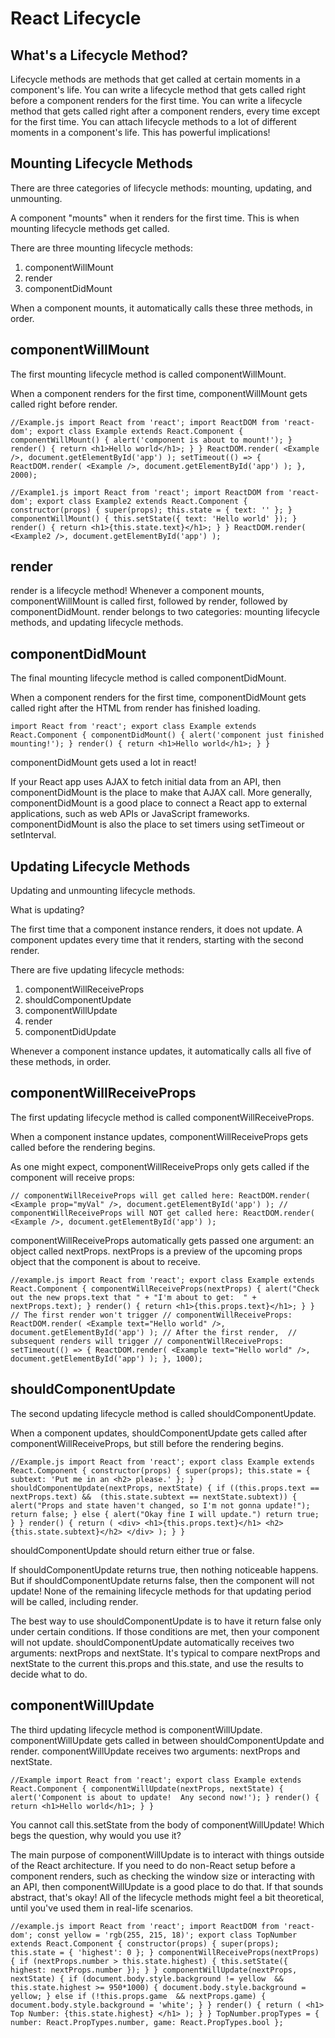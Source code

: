 # React Lifecycle

## What's a Lifecycle Method?
Lifecycle methods are methods that get called at certain moments in a component's life. You can write a lifecycle method that gets called right before a component renders for the first time. You can write a lifecycle method that gets called right after a component renders, every time except for the first time. You can attach lifecycle methods to a lot of different moments in a component's life. This has powerful implications!


## Mounting Lifecycle Methods
There are three categories of lifecycle methods: mounting, updating, and unmounting. 

A component "mounts" when it renders for the first time. This is when mounting lifecycle methods get called.

There are three mounting lifecycle methods:

1. componentWillMount
2. render
3. componentDidMount

When a component mounts, it automatically calls these three methods, in order.


## componentWillMount
The first mounting lifecycle method is called componentWillMount.

When a component renders for the first time, componentWillMount gets called right before render.

`//Example.js
import React from 'react';
import ReactDOM from 'react-dom';
export class Example extends React.Component {
  componentWillMount() {
    alert('component is about to mount!');
  }
  render() {
    return <h1>Hello world</h1>;
  }
}
ReactDOM.render(
  <Example />,
  document.getElementById('app')
);
setTimeout(() => {
  ReactDOM.render(
    <Example />,
    document.getElementById('app')
  );
}, 2000);`


`//Example1.js
import React from 'react';
import ReactDOM from 'react-dom';
export class Example2 extends React.Component {
  constructor(props) {
    super(props);
    this.state = { text: '' };
  }
  componentWillMount() {
    this.setState({ text: 'Hello world' });
  }
  render() {
    return <h1>{this.state.text}</h1>;
  }
}
ReactDOM.render(
  <Example2 />,
  document.getElementById('app')
);`


## render
render is a lifecycle method! Whenever a component mounts, componentWillMount is called first, followed by render, followed by componentDidMount. render belongs to two categories: mounting lifecycle methods, and updating lifecycle methods. 


## componentDidMount
The final mounting lifecycle method is called componentDidMount.

When a component renders for the first time, componentDidMount gets called right after the HTML from render has finished loading. 

`import React from 'react';
export class Example extends React.Component {
  componentDidMount() {
    alert('component just finished mounting!');
  }
  render() {
    return <h1>Hello world</h1>;
  }
}`

componentDidMount gets used a lot in react!

If your React app uses AJAX to fetch initial data from an API, then componentDidMount is the place to make that AJAX call. More generally, componentDidMount is a good place to connect a React app to external applications, such as web APIs or JavaScript frameworks. componentDidMount is also the place to set timers using setTimeout or setInterval.


## Updating Lifecycle Methods
Updating and unmounting lifecycle methods. 

What is updating?

The first time that a component instance renders, it does not update. A component updates every time that it renders, starting with the second render.

There are five updating lifecycle methods:

1. componentWillReceiveProps
2. shouldComponentUpdate
3. componentWillUpdate
4. render
5. componentDidUpdate

Whenever a component instance updates, it automatically calls all five of these methods, in order.


## componentWillReceiveProps
The first updating lifecycle method is called componentWillReceiveProps.

When a component instance updates, componentWillReceiveProps gets called before the rendering begins.

As one might expect, componentWillReceiveProps only gets called if the component will receive props:

`// componentWillReceiveProps will get called here:
ReactDOM.render(
  <Example prop="myVal" />,
  document.getElementById('app')
);
// componentWillReceiveProps will NOT get called here:
ReactDOM.render(
  <Example />,
  document.getElementById('app')
);`


componentWillReceiveProps automatically gets passed one argument: an object called nextProps. nextProps is a preview of the upcoming props object that the component is about to receive.

`//example.js
import React from 'react';
export class Example extends React.Component {
  componentWillReceiveProps(nextProps) {
    alert("Check out the new props.text that "
      + "I'm about to get:  " + nextProps.text);
  }
  render() {
    return <h1>{this.props.text}</h1>;
  }
}
// The first render won't trigger
// componentWillReceiveProps:
ReactDOM.render(
  <Example text="Hello world" />,
  document.getElementById('app')
);
// After the first render, 
// subsequent renders will trigger
// componentWillReceiveProps:
setTimeout(() => {
  ReactDOM.render(
    <Example text="Hello world" />,
    document.getElementById('app')
  );
}, 1000);`


## shouldComponentUpdate
The second updating lifecycle method is called shouldComponentUpdate.

When a component updates, shouldComponentUpdate gets called after componentWillReceiveProps, but still before the rendering begins. 

`//Example.js
import React from 'react';
export class Example extends React.Component {
  constructor(props) {
    super(props);
    this.state = { subtext: 'Put me in an <h2> please.' };
  }
  shouldComponentUpdate(nextProps, nextState) {
    if ((this.props.text == nextProps.text) && 
      (this.state.subtext == nextState.subtext)) {
      alert("Props and state haven't changed, so I'm not gonna update!");
      return false;
    } else {
      alert("Okay fine I will update.")
      return true;
    }
  }
  render() {
    return (
      <div>
        <h1>{this.props.text}</h1>
        <h2>{this.state.subtext}</h2>
      </div>
    );
  }
}`

shouldComponentUpdate should return either true or false.

If shouldComponentUpdate returns true, then nothing noticeable happens. But if shouldComponentUpdate returns false, then the component will not update! None of the remaining lifecycle methods for that updating period will be called, including render.

The best way to use shouldComponentUpdate is to have it return false only under certain conditions. If those conditions are met, then your component will not update. shouldComponentUpdate automatically receives two arguments: nextProps and nextState. It's typical to compare nextProps and nextState to the current this.props and this.state, and use the results to decide what to do. 


## componentWillUpdate
The third updating lifecycle method is componentWillUpdate. componentWillUpdate gets called in between shouldComponentUpdate and render. componentWillUpdate receives two arguments: nextProps and nextState. 

`//Example
import React from 'react';
export class Example extends React.Component {
  componentWillUpdate(nextProps, nextState) {
    alert('Component is about to update!  Any second now!');
  }
  render() {
    return <h1>Hello world</h1>;
  }
}
`

You cannot call this.setState from the body of componentWillUpdate! Which begs the question, why would you use it?

The main purpose of componentWillUpdate is to interact with things outside of the React architecture. If you need to do non-React setup before a component renders, such as checking the window size or interacting with an API, then componentWillUpdate is a good place to do that. If that sounds abstract, that's okay! All of the lifecycle methods might feel a bit theoretical, until you've used them in real-life scenarios.

`//example.js
import React from 'react';
import ReactDOM from 'react-dom';
const yellow = 'rgb(255, 215, 18)';
export class TopNumber extends React.Component {
  constructor(props) {
    super(props);
    this.state = { 'highest': 0 };
  }
  componentWillReceiveProps(nextProps) {
    if (nextProps.number > this.state.highest) {
      this.setState({
        highest: nextProps.number
      });
    }
  }
  componentWillUpdate(nextProps, nextState) {
   if (document.body.style.background != yellow 
  && this.state.highest >= 950*1000) {
  document.body.style.background = yellow;
} else if (!this.props.game 
  && nextProps.game) {
  document.body.style.background = 'white';
}
  }
  render() {
    return (
      <h1>
        Top Number: {this.state.highest}
      </h1>
    );
  }
}
TopNumber.propTypes = {
  number: React.PropTypes.number,
  game: React.PropTypes.bool
};
`


## 